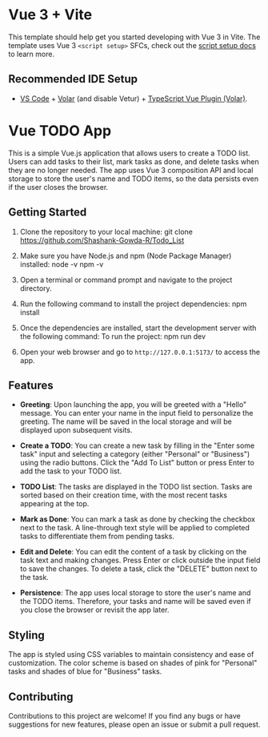 # Vue 3 + Vite

This template should help get you started developing with Vue 3 in Vite. The template uses Vue 3 `<script setup>` SFCs, check out the [script setup docs](https://v3.vuejs.org/api/sfc-script-setup.html#sfc-script-setup) to learn more.

## Recommended IDE Setup

- [VS Code](https://code.visualstudio.com/) + [Volar](https://marketplace.visualstudio.com/items?itemName=Vue.volar) (and disable Vetur) + [TypeScript Vue Plugin (Volar)](https://marketplace.visualstudio.com/items?itemName=Vue.vscode-typescript-vue-plugin).


# Vue TODO App

This is a simple Vue.js application that allows users to create a TODO list. Users can add tasks to their list, mark tasks as done, and delete tasks when they are no longer needed. The app uses Vue 3 composition API and local storage to store the user's name and TODO items, so the data persists even if the user closes the browser.

## Getting Started

1. Clone the repository to your local machine: git clone https://github.com/Shashank-Gowda-R/Todo_List
2. Make sure you have Node.js and npm (Node Package Manager) installed: node -v   npm -v
3. Open a terminal or command prompt and navigate to the project directory.
4. Run the following command to install the project dependencies: npm install

5. Once the dependencies are installed, start the development server with the following command:
 To run the project: npm run dev 


6. Open your web browser and go to `http://127.0.0.1:5173/` to access the app.

## Features

- **Greeting**: Upon launching the app, you will be greeted with a "Hello" message. You can enter your name in the input field to personalize the greeting. The name will be saved in the local storage and will be displayed upon subsequent visits.

- **Create a TODO**: You can create a new task by filling in the "Enter some task" input and selecting a category (either "Personal" or "Business") using the radio buttons. Click the "Add To List" button or press Enter to add the task to your TODO list.

- **TODO List**: The tasks are displayed in the TODO list section. Tasks are sorted based on their creation time, with the most recent tasks appearing at the top.

- **Mark as Done**: You can mark a task as done by checking the checkbox next to the task. A line-through text style will be applied to completed tasks to differentiate them from pending tasks.

- **Edit and Delete**: You can edit the content of a task by clicking on the task text and making changes. Press Enter or click outside the input field to save the changes. To delete a task, click the "DELETE" button next to the task.

- **Persistence**: The app uses local storage to store the user's name and the TODO items. Therefore, your tasks and name will be saved even if you close the browser or revisit the app later.

## Styling

The app is styled using CSS variables to maintain consistency and ease of customization. The color scheme is based on shades of pink for "Personal" tasks and shades of blue for "Business" tasks.

## Contributing

Contributions to this project are welcome! If you find any bugs or have suggestions for new features, please open an issue or submit a pull request.
